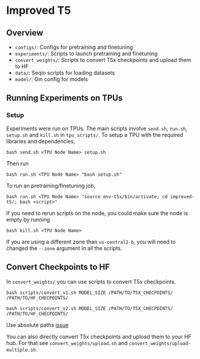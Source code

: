 # Improved T5

## Overview

- `configs/`: Configs for pretraining and finetuning
- `experiments/`: Scripts to launch pretraining and finetuning
- `convert_weights/`: Scripts to convert T5x checkpoints and upload them to HF
- `data/`: Seqio scripts for loading datasets
- `model/`: Gin config for models

## Running Experiments on TPUs

### Setup

Experiments were run on TPUs. The main scripts involve `send.sh`, `run.sh`, `setup.sh` and `kill.sh` in `tpu_scripts/`. To setup a TPU with the required libraries and dependencies, 
```
bash send.sh <TPU Node Name> setup.sh
```
Then run 
```
bash run.sh <TPU Node Name> "bash setup.sh"
```

To run an pretraining/finetuning job,
```
bash run.sh <TPU Node Name> "source env-t5x/bin/activate; cd improved-t5/; bash <script>"
```

If you need to rerun scripts on the node, you could make sure the node is empty by running
```
bash kill.sh <TPU Node Name>
```

If you are using a different zone than `us-central2-b`, you will need to changed the `--zone` argument in all the scripts.

## Convert Checkpoints to HF

In `convert_weights/` you can use scripts to convert T5x checkpoints.
```
bash scripts/convert_v1.sh MODEL_SIZE /PATH/TO/T5X_CHECPOINTS/ /PATH/TO/HF_CHECPOINTS/
```

```
bash scripts/convert_v2.sh MODEL_SIZE /PATH/TO/T5X_CHECPOINTS/ /PATH/TO/HF_CHECPOINTS/
```

Use absolute paths [issue](https://github.com/huggingface/transformers/issues/15464#issuecomment-1160318564)

You can also directly convert T5x checkpoints and upload them to your HF hub. For that see `convert_weights/upload.sh` and `convert_weights/upload-multiple.sh`.
